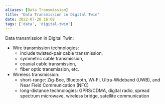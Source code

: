 ```yaml
---
aliases: [Data Transmission]
title: "Data Transmission in Digital Twin" 
date: 2022-07-28 16:08
tags: ['data', 'digital-twin']
---
```


Data transmission in Digital Twin:
- Wire transmission technologies:
	- include twisted-pair cable transmission, 
	- symmetric cable transmission,
	-  coaxial cable transmission, 
	-  fiber optic transmission, etc. 
- Wireless transmission:
	- short-range: Zig-Bee, Bluetooth, Wi-Fi, Ultra-Wideband (UWB), and Near Field Communication (NFC)
	- long-distance technologies: GPRS/CDMA, digital radio, spread spectrum microwave, wireless bridge, satellite communication 